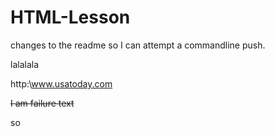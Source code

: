 # HTML-Lesson

changes to the readme so I can attempt a commandline push.

lalalala

http:\\www.usatoday.com

~~I am failure text~~

so 